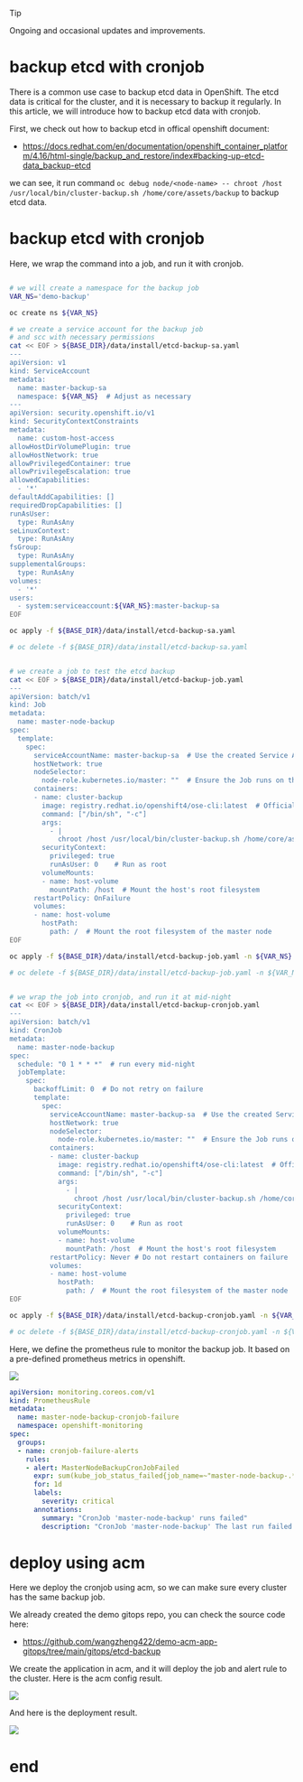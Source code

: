 <!-- > [!WARNING]
> working in progress
>  -->
> [!TIP]
> Ongoing and occasional updates and improvements.
# backup etcd with cronjob

There is a common use case to backup etcd data in OpenShift. The etcd data is critical for the cluster, and it is necessary to backup it regularly. In this article, we will introduce how to backup etcd data with cronjob.

First, we check out how to backup etcd in offical openshift document:
- https://docs.redhat.com/en/documentation/openshift_container_platform/4.16/html-single/backup_and_restore/index#backing-up-etcd-data_backup-etcd

we can see, it run command `oc debug node/<node-name> -- chroot /host /usr/local/bin/cluster-backup.sh /home/core/assets/backup` to backup etcd data.

# backup etcd with cronjob

Here, we wrap the command into a job, and run it with cronjob.

```bash

# we will create a namespace for the backup job
VAR_NS='demo-backup'

oc create ns ${VAR_NS}

# we create a service account for the backup job
# and scc with necessary permissions
cat << EOF > ${BASE_DIR}/data/install/etcd-backup-sa.yaml
---
apiVersion: v1
kind: ServiceAccount
metadata:
  name: master-backup-sa
  namespace: ${VAR_NS}  # Adjust as necessary
---
apiVersion: security.openshift.io/v1
kind: SecurityContextConstraints
metadata:
  name: custom-host-access
allowHostDirVolumePlugin: true
allowHostNetwork: true
allowPrivilegedContainer: true
allowPrivilegeEscalation: true
allowedCapabilities:
  - '*'
defaultAddCapabilities: []
requiredDropCapabilities: []
runAsUser:
  type: RunAsAny
seLinuxContext:
  type: RunAsAny
fsGroup:
  type: RunAsAny
supplementalGroups:
  type: RunAsAny
volumes:
  - '*'
users:
  - system:serviceaccount:${VAR_NS}:master-backup-sa
EOF

oc apply -f ${BASE_DIR}/data/install/etcd-backup-sa.yaml

# oc delete -f ${BASE_DIR}/data/install/etcd-backup-sa.yaml


# we create a job to test the etcd backup
cat << EOF > ${BASE_DIR}/data/install/etcd-backup-job.yaml
---
apiVersion: batch/v1
kind: Job
metadata:
  name: master-node-backup
spec:
  template:
    spec:
      serviceAccountName: master-backup-sa  # Use the created Service Account
      hostNetwork: true
      nodeSelector:
        node-role.kubernetes.io/master: ""  # Ensure the Job runs on the master node
      containers:
      - name: cluster-backup
        image: registry.redhat.io/openshift4/ose-cli:latest  # Official OpenShift CLI image
        command: ["/bin/sh", "-c"]
        args:
          - |
            chroot /host /usr/local/bin/cluster-backup.sh /home/core/assets/backup
        securityContext:
          privileged: true
          runAsUser: 0    # Run as root
        volumeMounts:
        - name: host-volume
          mountPath: /host  # Mount the host's root filesystem
      restartPolicy: OnFailure
      volumes:
      - name: host-volume
        hostPath:
          path: /  # Mount the root filesystem of the master node
EOF

oc apply -f ${BASE_DIR}/data/install/etcd-backup-job.yaml -n ${VAR_NS}

# oc delete -f ${BASE_DIR}/data/install/etcd-backup-job.yaml -n ${VAR_NS}


# we wrap the job into cronjob, and run it at mid-night
cat << EOF > ${BASE_DIR}/data/install/etcd-backup-cronjob.yaml
---
apiVersion: batch/v1
kind: CronJob
metadata:
  name: master-node-backup
spec:
  schedule: "0 1 * * *"  # run every mid-night
  jobTemplate:
    spec:
      backoffLimit: 0  # Do not retry on failure
      template:
        spec:
          serviceAccountName: master-backup-sa  # Use the created Service Account
          hostNetwork: true
          nodeSelector:
            node-role.kubernetes.io/master: ""  # Ensure the Job runs on the master node
          containers:
          - name: cluster-backup
            image: registry.redhat.io/openshift4/ose-cli:latest  # Official OpenShift CLI image
            command: ["/bin/sh", "-c"]
            args:
              - |
                chroot /host /usr/local/bin/cluster-backup.sh /home/core/assets/backup
            securityContext:
              privileged: true
              runAsUser: 0    # Run as root
            volumeMounts:
            - name: host-volume
              mountPath: /host  # Mount the host's root filesystem
          restartPolicy: Never # Do not restart containers on failure
          volumes:
          - name: host-volume
            hostPath:
              path: /  # Mount the root filesystem of the master node
EOF

oc apply -f ${BASE_DIR}/data/install/etcd-backup-cronjob.yaml -n ${VAR_NS}

# oc delete -f ${BASE_DIR}/data/install/etcd-backup-cronjob.yaml -n ${VAR_NS}

```

Here, we define the prometheus rule to monitor the backup job. It based on a pre-defined prometheus metrics in openshift.

![](imgs/2024.12.etcd.backup.job.md/2024-12-05-23-38-59.png)

```yaml
apiVersion: monitoring.coreos.com/v1
kind: PrometheusRule
metadata:
  name: master-node-backup-cronjob-failure
  namespace: openshift-monitoring
spec:
  groups:
  - name: cronjob-failure-alerts
    rules:
    - alert: MasterNodeBackupCronJobFailed
      expr: sum(kube_job_status_failed{job_name=~"master-node-backup-.*"}) > 0
      for: 1d
      labels:
        severity: critical
      annotations:
        summary: "CronJob 'master-node-backup' runs failed"
        description: "CronJob 'master-node-backup' The last run failed. Please check the relevant logs and resources."
```

# deploy using acm

Here we deploy the cronjob using acm, so we can make sure every cluster has the same backup job.

We already created the demo gitops repo, you can check the source code here:
- https://github.com/wangzheng422/demo-acm-app-gitops/tree/main/gitops/etcd-backup

We create the application in acm, and it will deploy the job and alert rule to the cluster. Here is the acm config result.

![](imgs/2024.12.etcd.backup.job.md/2024-12-05-23-20-44.png)

And here is the deployment result.

![](imgs/2024.12.etcd.backup.job.md/2024-12-05-23-20-09.png)

# end